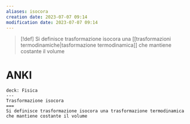 ```yaml
---
aliases: isocora
creation date: 2023-07-07 09:14
modification date: 2023-07-07 09:14
---
```


>[!def]
>Si definisce trasformazione isocora una [[trasformazioni termodinamiche|tasformazione termodinamica]] che mantiene costante il volume

# ANKI

```anki
deck: Fisica
---
Trasformazione isocora
===
Si definisce trasformazione isocora una trasformazione termodinamica che mantiene costante il volume
```
